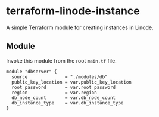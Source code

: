 # terraform-linode-instance

A simple Terraform module for creating instances in Linode.

## Module

Invoke this module from the root `main.tf` file.

```hcl
module "dbserver" {
  source              = "./modules/db"
  public_key_location = var.public_key_location
  root_password       = var.root_password
  region              = var.region
  db_node_count       = var.db_node_count
  db_instance_type    = var.db_instance_type
}
```
